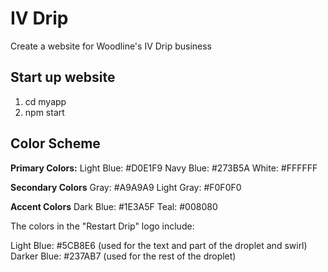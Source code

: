 # IV Drip 

Create a website for Woodline's IV Drip business

## Start up website

1. cd myapp
2. npm start

## Color Scheme

**Primary Colors:**
Light Blue: #D0E1F9
Navy Blue: #273B5A
White: #FFFFFF

**Secondary Colors**
Gray: #A9A9A9
Light Gray: #F0F0F0

**Accent Colors**
Dark Blue: #1E3A5F
Teal: #008080

The colors in the "Restart Drip" logo include:

Light Blue: #5CB8E6 (used for the text and part of the droplet and swirl)
Darker Blue: #237AB7 (used for the rest of the droplet)